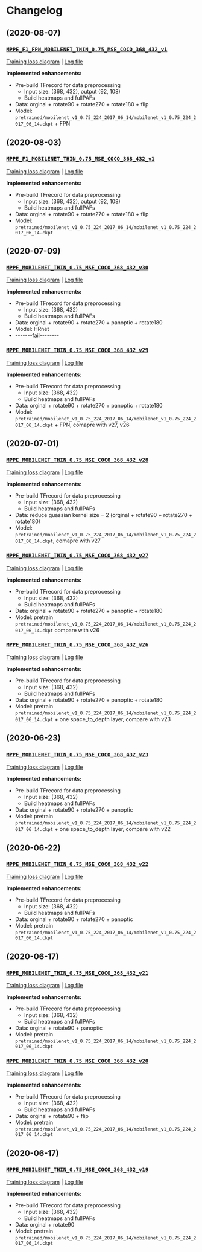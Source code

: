 # Changelog #
## (2020-08-07) ##
### [`MPPE_F1_FPN_MOBILENET_THIN_0.75_MSE_COCO_368_432_v1`](setting/MPPE_F1_FPN_MOBILENET_THIN_0.75_MSE_COCO_368_432_v1.md) ###

[Training loss diagram](logs/MPPE_F1_FPN_MOBILENET_THIN_0.75_MSE_COCO_368_432_v1.png) | [Log file](logs/MPPE_F1_FPN_MOBILENET_THIN_0.75_MSE_COCO_368_432_v1.log)

**Implemented enhancements:**

* Pre-build TFrecord for data preprocessing
	* Input size: (368, 432), output (92, 108)
	* Build heatmaps and fullPAFs
* Data: orginal + rotate90 + rotate270 + rotate180 + flip
* Model: `pretrained/mobilenet_v1_0.75_224_2017_06_14/mobilenet_v1_0.75_224_2017_06_14.ckpt` + FPN

## (2020-08-03) ##
### [`MPPE_F1_MOBILENET_THIN_0.75_MSE_COCO_368_432_v1`](setting/MPPE_F1_MOBILENET_THIN_0.75_MSE_COCO_368_432_v1.md) ###

[Training loss diagram](logs/MPPE_F1_MOBILENET_THIN_0.75_MSE_COCO_368_432_v1.png) | [Log file](logs/MPPE_F1_MOBILENET_THIN_0.75_MSE_COCO_368_432_v1.log)

**Implemented enhancements:**

* Pre-build TFrecord for data preprocessing
	* Input size: (368, 432), output (92, 108)
	* Build heatmaps and fullPAFs
* Data: orginal + rotate90 + rotate270 + rotate180 + flip
* Model: `pretrained/mobilenet_v1_0.75_224_2017_06_14/mobilenet_v1_0.75_224_2017_06_14.ckpt`

## (2020-07-09) ##
### [`MPPE_MOBILENET_THIN_0.75_MSE_COCO_368_432_v30`](setting/MPPE_MOBILENET_THIN_0.75_MSE_COCO_368_432_v30.md) ###

[Training loss diagram](logs/MPPE_MOBILENET_THIN_0.75_MSE_COCO_368_432_v30.png) | [Log file](logs/MPPE_MOBILENET_THIN_0.75_MSE_COCO_368_432_v30.log)

**Implemented enhancements:**

* Pre-build TFrecord for data preprocessing
	* Input size: (368, 432)
	* Build heatmaps and fullPAFs
* Data: orginal + rotate90 + rotate270 + panoptic + rotate180
* Model: HRnet
* -------fail--------

### [`MPPE_MOBILENET_THIN_0.75_MSE_COCO_368_432_v29`](setting/MPPE_MOBILENET_THIN_0.75_MSE_COCO_368_432_v29.md) ###

[Training loss diagram](logs/MPPE_MOBILENET_THIN_0.75_MSE_COCO_368_432_v29.png) | [Log file](logs/MPPE_MOBILENET_THIN_0.75_MSE_COCO_368_432_v29.log)

**Implemented enhancements:**

* Pre-build TFrecord for data preprocessing
	* Input size: (368, 432)
	* Build heatmaps and fullPAFs
* Data: orginal + rotate90 + rotate270 + panoptic + rotate180
* Model: `pretrained/mobilenet_v1_0.75_224_2017_06_14/mobilenet_v1_0.75_224_2017_06_14.ckpt` + FPN, comapre with v27, v26


## (2020-07-01) ##
### [`MPPE_MOBILENET_THIN_0.75_MSE_COCO_368_432_v28`](setting/MPPE_MOBILENET_THIN_0.75_MSE_COCO_368_432_v28.md) ###

[Training loss diagram](logs/MPPE_MOBILENET_THIN_0.75_MSE_COCO_368_432_v28.png) | [Log file](logs/MPPE_MOBILENET_THIN_0.75_MSE_COCO_368_432_v28.log)

**Implemented enhancements:**

* Pre-build TFrecord for data preprocessing
	* Input size: (368, 432)
	* Build heatmaps and fullPAFs
* Data: reduce guassian kernel size = 2 (orginal + rotate90 + rotate270 + rotate180)
* Model: `pretrained/mobilenet_v1_0.75_224_2017_06_14/mobilenet_v1_0.75_224_2017_06_14.ckpt`, comapre with v27 


### [`MPPE_MOBILENET_THIN_0.75_MSE_COCO_368_432_v27`](setting/MPPE_MOBILENET_THIN_0.75_MSE_COCO_368_432_v27.md) ###

[Training loss diagram](logs/MPPE_MOBILENET_THIN_0.75_MSE_COCO_368_432_v27.png) | [Log file](logs/MPPE_MOBILENET_THIN_0.75_MSE_COCO_368_432_v27.log)

**Implemented enhancements:**

* Pre-build TFrecord for data preprocessing
	* Input size: (368, 432)
	* Build heatmaps and fullPAFs
* Data: orginal + rotate90 + rotate270 + panoptic + rotate180
* Model: pretrain `pretrained/mobilenet_v1_0.75_224_2017_06_14/mobilenet_v1_0.75_224_2017_06_14.ckpt` compare with v26

### [`MPPE_MOBILENET_THIN_0.75_MSE_COCO_368_432_v26`](setting/MPPE_MOBILENET_THIN_0.75_MSE_COCO_368_432_v26.md) ###

[Training loss diagram](logs/MPPE_MOBILENET_THIN_0.75_MSE_COCO_368_432_v26.png) | [Log file](logs/MPPE_MOBILENET_THIN_0.75_MSE_COCO_368_432_v26.log)

**Implemented enhancements:**

* Pre-build TFrecord for data preprocessing
	* Input size: (368, 432)
	* Build heatmaps and fullPAFs
* Data: orginal + rotate90 + rotate270 + panoptic + rotate180
* Model: pretrain `pretrained/mobilenet_v1_0.75_224_2017_06_14/mobilenet_v1_0.75_224_2017_06_14.ckpt` + one space_to_depth layer, compare with v23

## (2020-06-23) ##
### [`MPPE_MOBILENET_THIN_0.75_MSE_COCO_368_432_v23`](setting/MPPE_MOBILENET_THIN_0.75_MSE_COCO_368_432_v23.md) ###

[Training loss diagram](logs/MPPE_MOBILENET_THIN_0.75_MSE_COCO_368_432_v23.png) | [Log file](logs/MPPE_MOBILENET_THIN_0.75_MSE_COCO_368_432_v23.log)

**Implemented enhancements:**

* Pre-build TFrecord for data preprocessing
	* Input size: (368, 432)
	* Build heatmaps and fullPAFs
* Data: orginal + rotate90 + rotate270 + panoptic
* Model: pretrain `pretrained/mobilenet_v1_0.75_224_2017_06_14/mobilenet_v1_0.75_224_2017_06_14.ckpt` + one space_to_depth layer, compare with v22

## (2020-06-22) ##
### [`MPPE_MOBILENET_THIN_0.75_MSE_COCO_368_432_v22`](setting/MPPE_MOBILENET_THIN_0.75_MSE_COCO_368_432_v22.md) ###

[Training loss diagram](logs/MPPE_MOBILENET_THIN_0.75_MSE_COCO_368_432_v22.png) | [Log file](logs/MPPE_MOBILENET_THIN_0.75_MSE_COCO_368_432_v22.log)

**Implemented enhancements:**

* Pre-build TFrecord for data preprocessing
	* Input size: (368, 432)
	* Build heatmaps and fullPAFs
* Data: orginal + rotate90 + rotate270 + panoptic
* Model: pretrain `pretrained/mobilenet_v1_0.75_224_2017_06_14/mobilenet_v1_0.75_224_2017_06_14.ckpt`

## (2020-06-17) ##
### [`MPPE_MOBILENET_THIN_0.75_MSE_COCO_368_432_v21`](setting/MPPE_MOBILENET_THIN_0.75_MSE_COCO_368_432_v21.md) ###

[Training loss diagram](logs/MPPE_MOBILENET_THIN_0.75_MSE_COCO_368_432_v21.png) | [Log file](logs/MPPE_MOBILENET_THIN_0.75_MSE_COCO_368_432_v21.log)

**Implemented enhancements:**

* Pre-build TFrecord for data preprocessing
	* Input size: (368, 432)
	* Build heatmaps and fullPAFs
* Data: orginal + rotate90 + panoptic
* Model: pretrain `pretrained/mobilenet_v1_0.75_224_2017_06_14/mobilenet_v1_0.75_224_2017_06_14.ckpt`

### [`MPPE_MOBILENET_THIN_0.75_MSE_COCO_368_432_v20`](setting/MPPE_MOBILENET_THIN_0.75_MSE_COCO_368_432_v20.md) ###

[Training loss diagram](logs/MPPE_MOBILENET_THIN_0.75_MSE_COCO_368_432_v20.png) | [Log file](logs/MPPE_MOBILENET_THIN_0.75_MSE_COCO_368_432_v20.log)

**Implemented enhancements:**

* Pre-build TFrecord for data preprocessing
	* Input size: (368, 432)
	* Build heatmaps and fullPAFs
* Data: orginal + rotate90 + flip
* Model: pretrain `pretrained/mobilenet_v1_0.75_224_2017_06_14/mobilenet_v1_0.75_224_2017_06_14.ckpt`

## (2020-06-17) ##
### [`MPPE_MOBILENET_THIN_0.75_MSE_COCO_368_432_v19`](setting/MPPE_MOBILENET_THIN_0.75_MSE_COCO_368_432_v19.md) ###

[Training loss diagram](logs/MPPE_MOBILENET_THIN_0.75_MSE_COCO_368_432_v19.png) | [Log file](logs/MPPE_MOBILENET_THIN_0.75_MSE_COCO_368_432_v19.log)

**Implemented enhancements:**

* Pre-build TFrecord for data preprocessing
	* Input size: (368, 432)
	* Build heatmaps and fullPAFs
* Data: orginal + rotate90
* Model: pretrain `pretrained/mobilenet_v1_0.75_224_2017_06_14/mobilenet_v1_0.75_224_2017_06_14.ckpt`

